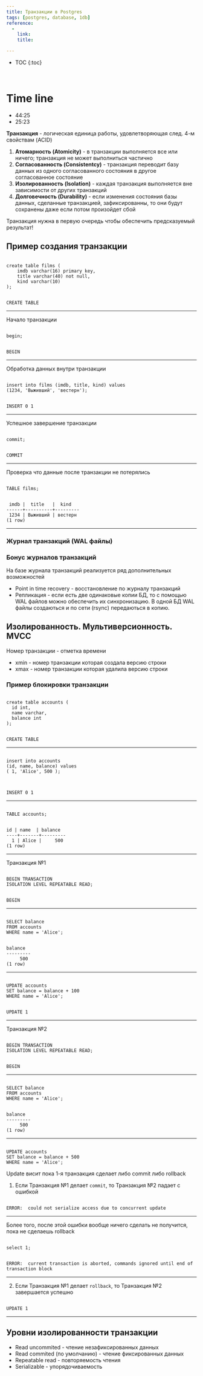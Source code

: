 ```yaml
---
title: Транзакции в Postgres
tags: [postgres, database, 1db]
reference:
  -
    link:
    title:

---
```


* TOC 
{:toc}
<br>

# Time line

- 44:25
- 25:23

<b>Транзакция</b> - логическая единица работы, удовлетворяющая след. 4-м свойствам (ACID)

<ol>
    <li><b>Атомарность (Atomicity)</b> - в транзакции выполняется все или ничего; транзакция не может выполниться частично</li>
    <li><b>Согласованность (Consistentcy)</b> - транзакция переводит базу данных из одного согласованного состояния в другое согласованное состояние</li>
    <li><b>Изолированность (Isolation)</b> - каждая транзакция выполняется вне зависимости от других транзакций</li>
    <li><b>Долговечность (Durability)</b> - если изменения состояния базы данных, сделанные транзакцией, зафиксированны, то они будут сохранены даже если потом произойдет сбой</li>
 </ol> 

<div class="info">
  <p>Транзакция нужна в первую очередь чтобы обеспечить предсказуемый результат!</p>
</div>


## Пример создания транзакции

<pre><code class="sql">
create table films (
    imdb varchar(16) primary key,
    title varchar(40) not null,
    kind varchar(10)
);
</code></pre>
<pre><code class="sql">
CREATE TABLE
</code></pre>
<hr>

Начало транзакции
<pre><code class="sql">
begin;
</code></pre>
<pre><code class="sql">
BEGIN
</code></pre>
<hr>

Обработка данных внутри транзакции
<pre><code class="sql">
insert into films (imdb, title, kind) values
(1234, 'Выживший', 'вестерн');
</code></pre>
<pre><code class="sql">
INSERT 0 1
</code></pre>
<hr>

Успешное завершение транзакции
<pre><code class="sql">
commit;
</code></pre>
<pre><code class="sql">
COMMIT
</code></pre>
<hr>

Проверка что данные после транзакции не потерялись
<pre><code class="sql">
TABLE films;
</code></pre>
<pre><code class="sql">
 imdb |  title   |  kind   
------+----------+---------
 1234 | Выживший | вестерн
(1 row)
</code></pre>
<hr>

### Журнал транзакций (WAL файлы)


### Бонус журналов транзакций
На базе журнала транзакций реализуется ряд дополнительных возможностей

* Point in time recovery - восстановление по журналу транзакций 
* Репликация - если есть две одинаковые копии БД, то с помощью WAL файлов можно обеспечить их синхронизацию. В одной БД WAL файлы создаються и по сети (rsync) передаються в копию.


## Изолированность. Мультиверсионность. MVCC

Номер транзакции - отметка времени

- xmin - номер транзакции которая создала версию строки
- xmax - номер транзакции которая удалила версию строки

### Пример блокировки транзакции

<pre><code class="sql">
create table accounts (
  id int,
  name varchar,
  balance int
);
</code></pre>

<pre><code class="sql">
CREATE TABLE
</code></pre>
<hr>

<pre><code class="sql">
insert into accounts
(id, name, balance) values
( 1, 'Alice', 500 );

</code></pre>

<pre><code class="sql">
INSERT 0 1
</code></pre>
<hr>

<pre><code class="sql">
TABLE accounts;
</code></pre>

<pre><code class="sql">
id | name  | balance 
----+-------+---------
  1 | Alice |     500
(1 row)
</code></pre>
<hr>


Транзакция №1
<pre><code class="sql">
BEGIN TRANSACTION
ISOLATION LEVEL REPEATABLE READ;
</code></pre>

<pre><code class="sql">
BEGIN
</code></pre>
<hr>

<pre><code class="sql">
SELECT balance
FROM accounts
WHERE name = 'Alice';
</code></pre>

<pre><code class="sql">
balance 
---------
     500
(1 row)
</code></pre>
<hr>

<pre><code class="sql">
UPDATE accounts
SET balance = balance + 100
WHERE name = 'Alice';
</code></pre>

<pre><code class="sql">
UPDATE 1
</code></pre>
<hr>

Транзакция №2

<pre><code class="sql">
BEGIN TRANSACTION
ISOLATION LEVEL REPEATABLE READ;
</code></pre>

<pre><code class="sql">
BEGIN
</code></pre>
<hr>

<pre><code class="sql">
SELECT balance
FROM accounts
WHERE name = 'Alice';
</code></pre>

<pre><code class="sql">
balance 
---------
     500
(1 row)
</code></pre>
<hr>

<pre><code class="sql">
UPDATE accounts
SET balance = balance + 500
WHERE name = 'Alice';
</code></pre>


Update висит пока 1-я транзакция сделает либо commit либо rollback

1) Если Транзакция №1 делает `commit`, то Транзакция №2 падает с ошибкой

<pre><code class="sql">
ERROR:  could not serialize access due to concurrent update
</code></pre>
<hr>

Более того, после этой ошибки вообще ничего сделать не получится, пока не сделаешь rollback
<pre><code class="sql">
select 1;
</code></pre>
<pre><code class="sql">
ERROR:  current transaction is aborted, commands ignored until end of transaction block
</code></pre>
<hr>

2) Если Транзакция №1 делает `rollback`, то Транзакция №2 завершается успешно

<pre><code class="sql">
UPDATE 1
</code></pre>
<hr>

## Уровни изолированности транзакции

- Read uncommited - чтение незафиксированных данных
- Read commited (по умолчанию) - чтение фиксированных данных
- Repeatable read - повторяемость чтения
- Serializable - упорядочиваемость
